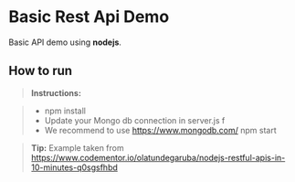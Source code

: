 Basic Rest Api Demo
===================


Basic API demo using   **nodejs**.

How to run
-------------



> **Instructions:**

> - npm install
> - Update your Mongo db connection in server.js f
> - We recommend to use https://www.mongodb.com/
> npm start


> **Tip:** Example taken from https://www.codementor.io/olatundegaruba/nodejs-restful-apis-in-10-minutes-q0sgsfhbd
